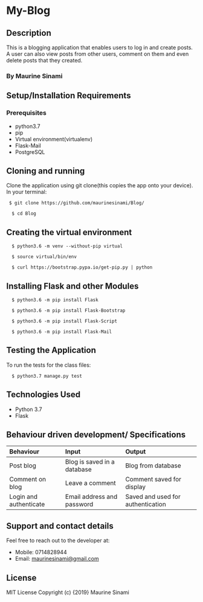 # My-Blog

## Description
This is a blogging application that enables users to log in and create posts. A user can also view posts from other users, comment on them and even delete posts that they created.
### By Maurine Sinami

## Setup/Installation Requirements

### Prerequisites
* python3.7
* pip
* Virtual environment(virtualenv)
* Flask-Mail
* PostgreSQL

## Cloning and running
Clone the application using git clone(this copies the app onto your device). In your terminal:

  ```  $ git clone https://github.com/maurinesinami/Blog/ ```

  ```  $ cd Blog```

## Creating the virtual environment

  ```  $ python3.6 -m venv --without-pip virtual```

  ```  $ source virtual/bin/env```

  ```  $ curl https://bootstrap.pypa.io/get-pip.py | python```

## Installing Flask and other Modules

  ```  $ python3.6 -m pip install Flask```

  ```  $ python3.6 -m pip install Flask-Bootstrap```

  ```  $ python3.6 -m pip install Flask-Script```

  ```  $ python3.6 -m pip install Flask-Mail```


## Testing the Application
To run the tests for the class files:

  ```  $ python3.7 manage.py test```

## Technologies Used
* Python 3.7
* Flask

## Behaviour driven development/ Specifications
| Behaviour    | Input     | Output|
| :------------- | :------------- |:---------|
|   Post blog     |     Blog is saved in a database | Blog from database|
|Comment on blog|Leave a comment| Comment saved for display|
|Login and authenticate|Email address and password|Saved and used for authentication|


## Support and contact details
Feel free to reach out to the developer at:

* Mobile: 0714828944
* Email: maurinesinami@gmail.com
## License
MIT License Copyright (c) {2019} Maurine Sinami
